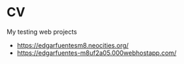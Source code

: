 # CV
My testing web projects
- https://edgarfuentesm8.neocities.org/ 
- https://edgarfuentes-m8uf2a05.000webhostapp.com/ 
